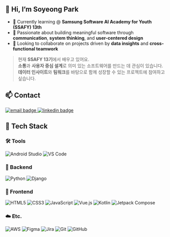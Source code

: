 ## 👋 Hi, I’m Soyeong Park

- 🌱 Currently learning @ **Samsung Software AI Academy for Youth (SSAFY) 13th**  
- 👀 Passionate about building meaningful software through **communication**, **system thinking**, and **user-centered design**  
- 💞️ Looking to collaborate on projects driven by **data insights** and **cross-functional teamwork**

>  현재 **SSAFY 13기**에서 배우고 있어요.  
>  **소통**과 **사용자 중심 설계**로 의미 있는 소프트웨어를 만드는 데 관심이 있습니다.  
>  **데이터 인사이트**와 **팀워크**를 바탕으로 함께 성장할 수 있는 프로젝트에 참여하고 싶습니다.  


## 📫 Contact

<a href="mailto:cindy0585@naver.com">
  <img src="https://img.shields.io/badge/Email-D14836?style=flat-square&logo=gmail&logoColor=white" alt="email badge"/>
</a>
<a href="https://www.linkedin.com/in/so-yeong-park-462359220/" target="_blank">
  <img src="https://img.shields.io/badge/LinkedIn-Connect-0A66C2?style=flat-square&logo=linkedin&logoColor=white" alt="linkedin badge"/>
</a>



## 🚀 Tech Stack

### 🛠️ Tools
![Android Studio](https://img.shields.io/badge/Android_Studio-3DDC84?style=flat-square&logo=android-studio&logoColor=white)
![VS Code](https://img.shields.io/badge/VS_Code-007ACC?style=flat-square&logo=visual-studio-code&logoColor=white)

### 🧩 Backend
![Python](https://img.shields.io/badge/Python-3776AB?style=flat-square&logo=python&logoColor=white)
![Django](https://img.shields.io/badge/Django-092E20?style=flat-square&logo=django&logoColor=white)

### 🎨 Frontend
![HTML5](https://img.shields.io/badge/HTML5-E34F26?style=flat-square&logo=html5&logoColor=white)
![CSS3](https://img.shields.io/badge/CSS3-1572B6?style=flat-square&logo=css3&logoColor=white)
![JavaScript](https://img.shields.io/badge/JavaScript-F7DF1E?style=flat-square&logo=javascript&logoColor=black)
![Vue.js](https://img.shields.io/badge/Vue.js-4FC08D?style=flat-square&logo=vue.js&logoColor=white)
![Kotlin](https://img.shields.io/badge/Kotlin-7F52FF?style=flat-square&logo=kotlin&logoColor=white)
![Jetpack Compose](https://img.shields.io/badge/Jetpack_Compose-4285F4?style=flat-square&logo=jetpack-compose&logoColor=white)

### ☁️ Etc.
![AWS](https://img.shields.io/badge/AWS-232F3E?style=flat-square&logo=amazon-aws&logoColor=white)
![Figma](https://img.shields.io/badge/Figma-F24E1E?style=flat-square&logo=figma&logoColor=white)
![Jira](https://img.shields.io/badge/Jira-0052CC?style=flat-square&logo=jira&logoColor=white)
![Git](https://img.shields.io/badge/Git-F05032?style=flat-square&logo=git&logoColor=white)
![GitHub](https://img.shields.io/badge/GitHub-181717?style=flat-square&logo=github&logoColor=white)



<!---
cynapse-zip/cynapse-zip is a ✨ special ✨ repository because its `README.md` (this file) appears on your GitHub profile.
You can click the Preview link to take a look at your changes.
--->
